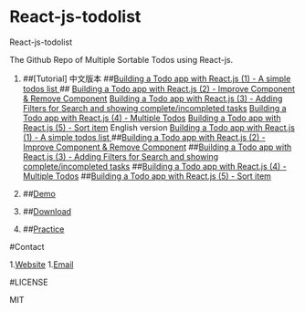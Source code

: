 # React-js-todolist
React-js-todolist

The Github Repo of Multiple Sortable Todos using React-js.

1. ##[Tutorial]
	中文版本
	##[Building a Todo app with React.js (1) - A simple todos list ](http://kennethhutw.github.io/2016/07/21/React-js-todo-list-sortable-cn-1/) ##
	[Building a Todo app with React.js (2) - Improve Component & Remove Component](http://kennethhutw.github.io/2016/07/21/React-js-todo-list-sortable-cn-2/)
	[Building a Todo app with React.js (3) - Adding Filters for Search and showing complete/incompleted tasks](http://kennethhutw.github.io/2016/07/21/React-js-todo-list-sortable-cn-3/)
	[Building a Todo app with React.js (4) - Multiple Todos](http://kennethhutw.github.io/2016/07/21/React-js-todo-list-sortable-cn-4/)
	[Building a Todo app with React.js (5) - Sort item](http://kennethhutw.github.io/2016/07/21/React-js-todo-list-sortable-cn-5/)
	English version
	[Building a Todo app with React.js (1) - A simple todos list ](http://kennethhutw.github.io/2016/07/19/React-js-todo-list-sortable/)
	##[Building a Todo app with React.js (2) - Improve Component & Remove Component](http://kennethhutw.github.io/2016/07/20/React-js-todo-list-sortable-2/)
	##[Building a Todo app with React.js (3) - Adding Filters for Search and showing complete/incompleted tasks](http://kennethhutw.github.io/2016/07/20/React-js-todo-list-sortable-3/)
	##[Building a Todo app with React.js (4) - Multiple Todos](http://kennethhutw.github.io/2016/07/21/React-js-todo-list-sortable-4/)
	##[Building a Todo app with React.js (5) - Sort item](http://kennethhutw.github.io/2016/07/21/React-js-todo-list-sortable-5/)
	
1. ##[Demo](http://kennethhutw.github.io/demo/ReactJs/Step6/index)
1. ##[Download](https://github.com/kennethhutw/React-js-todolist/archive/master.zip)
1. ##[Practice](https://github.com/kennethhutw/React-js-todolist/archive/practice.zip)

#Contact

1.[Website](http://www.kennethhu.net)
1.[Email](mailto:Kenneth.hu@hotmail.com)

#LICENSE

MIT
